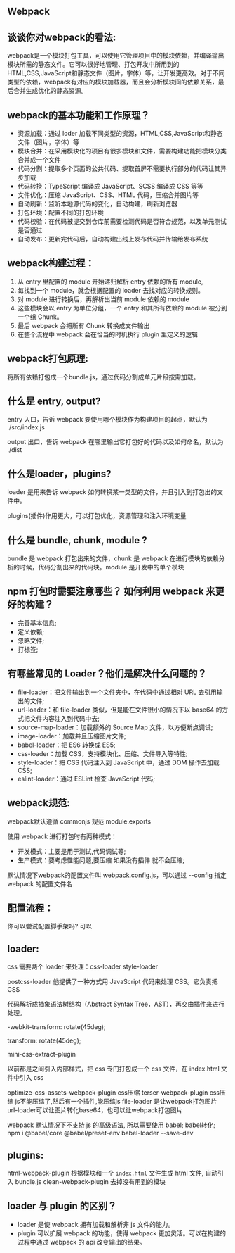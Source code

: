 ## Webpack

## 谈谈你对webpack的看法:

webpack是一个模块打包工具，可以使用它管理项目中的模块依赖，并编译输出模块所需的静态文件。它可以很好地管理、打包开发中所用到的HTML,CSS,JavaScript和静态文件（图片，字体）等，让开发更高效。对于不同类型的依赖，webpack有对应的模块加载器，而且会分析模块间的依赖关系，最后合并生成优化的静态资源。

## webpack的基本功能和工作原理？

- 资源加载：通过 loder 加载不同类型的资源，HTML,CSS,JavaScript和静态文件（图片，字体）等
- 模块合并：在采用模块化的项目有很多模块和文件，需要构建功能把模块分类合并成一个文件
- 代码分割：提取多个页面的公共代码、提取首屏不需要执行部分的代码让其异步加载
- 代码转换：TypeScript 编译成 JavaScript、SCSS 编译成 CSS 等等
- 文件优化：压缩 JavaScript、CSS、HTML 代码，压缩合并图片等
- 自动刷新：监听本地源代码的变化，自动构建，刷新浏览器
- 打包环境：配置不同的打包环境
- 代码校验：在代码被提交到仓库前需要检测代码是否符合规范，以及单元测试是否通过
- 自动发布：更新完代码后，自动构建出线上发布代码并传输给发布系统

## webpack构建过程：

1. 从 entry 里配置的 module 开始递归解析 entry 依赖的所有 module,
2. 每找到一个 module，就会根据配置的 loader 去找对应的转换规则。
3. 对 module 进行转换后，再解析出当前 module 依赖的 module
4. 这些模块会以 entry 为单位分组，一个 entry 和其所有依赖的 module 被分到一个组 Chunk。
5. 最后 webpack 会把所有 Chunk 转换成文件输出
6. 在整个流程中 webpack 会在恰当的时机执行 plugin 里定义的逻辑

## webpack打包原理:

将所有依赖打包成一个bundle.js，通过代码分割成单元片段按需加载。

## 什么是 entry, output?

entry 入口，告诉 webpack 要使用哪个模块作为构建项目的起点，默认为 ./src/index.js

output 出口，告诉 webpack 在哪里输出它打包好的代码以及如何命名，默认为 ./dist

## 什么是loader，plugins?

loader 是用来告诉 webpack 如何转换某一类型的文件，并且引入到打包出的文件中。

plugins(插件)作用更大，可以打包优化，资源管理和注入环境变量

## 什么是 bundle, chunk, module ?

bundle 是 webpack 打包出来的文件，chunk 是 webpack 在进行模块的依赖分析的时候，代码分割出来的代码块。module 是开发中的单个模块

## npm 打包时需要注意哪些？ 如何利用 webpack 来更好的构建？

- 完善基本信息;
- 定义依赖;
- 忽略文件;
- 打标签;

## 有哪些常见的 Loader？他们是解决什么问题的？

- file-loader：把文件输出到一个文件夹中，在代码中通过相对 URL 去引用输出的文件;
- url-loader：和 file-loader 类似，但是能在文件很小的情况下以 base64 的方式把文件内容注入到代码中去;
- source-map-loader：加载额外的 Source Map 文件，以方便断点调试;
- image-loader：加载并且压缩图片文件;
- babel-loader：把 ES6 转换成 ES5;
- css-loader：加载 CSS，支持模块化、压缩、文件导入等特性;
- style-loader：把 CSS 代码注入到 JavaScript 中，通过 DOM 操作去加载 CSS;
- eslint-loader：通过 ESLint 检查 JavaScript 代码;

## webpack规范:

webpack默认遵循 commonjs 规范 module.exports

使用 webpack 进行打包时有两种模式：

- 开发模式：主要是用于测试,代码调试等;
- 生产模式：要考虑性能问题,要压缩 如果没有插件 就不会压缩;

默认情况下webpack的配置文件叫 webpack.config.js，可以通过 --config 指定 webpack 的配置文件名

## 配置流程：

你可以尝试配置脚手架吗? 可以

## loader:

css 需要两个 loader 来处理：css-loader style-loader

postcss-loader 他提供了一种方式用 JavaScript 代码来处理 CSS。它负责把 CSS

代码解析成抽象语法树结构（Abstract Syntax Tree，AST），再交由插件来进行处理。

-webkit-transform: rotate(45deg);

transform: rotate(45deg);

mini-css-extract-plugin

以前都是之间引入内部样式，把 css 专门打包成一个 css 文件，在 index.html 文件中引入 css

optimize-css-assets-webpack-plugin css压缩
terser-webpack-plugin css压缩 js不能压缩了,然后有一个插件,能压缩js
file-loader 是让webpack打包图片
url-loader可以让图片转化base64，也可以让webpack打包图片

webpack 默认情况下不支持 js 的高级语法, 所以需要使用 babel;
babel转化; npm i @babel/core @babel/preset-env babel-loader --save-dev

## plugins:

html-webpack-plugin 根据模块和一个 `index.html` 文件生成 html 文件, 自动引入 bundle.js
clean-webpack-plugin 去掉没有用到的模块

## loader 与 plugin 的区别？

- loader 是使 webpack 拥有加载和解析非 js 文件的能力。
- plugin 可以扩展 webpack 的功能，使得 webpack 更加灵活。可以在构建的过程中通过 webpack 的 api 改变输出的结果。
